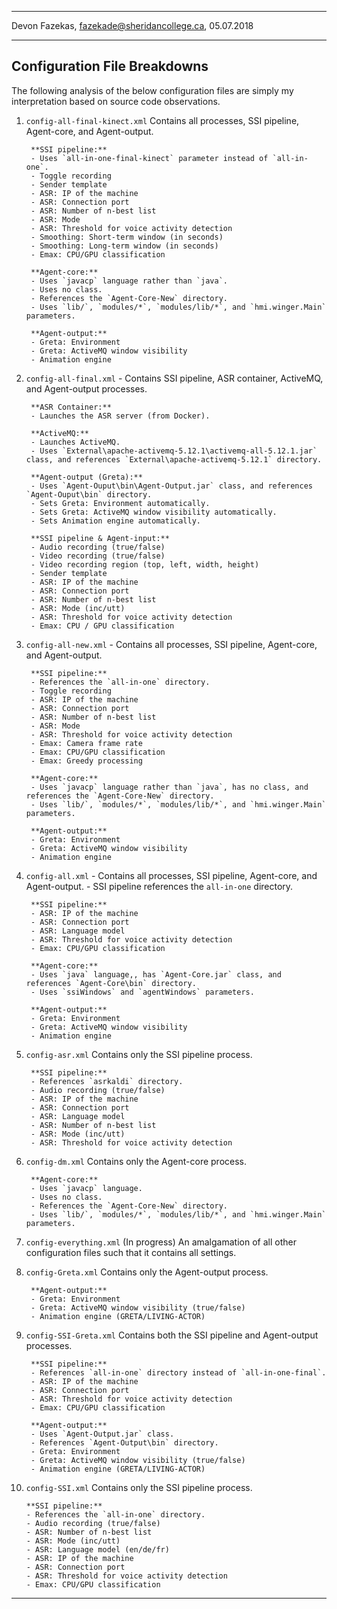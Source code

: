 -------------------------------------------------
Devon Fazekas, <fazekade@sheridancollege.ca>, 05.07.2018

-------------------------------------------------

## Configuration File Breakdowns

The following analysis of the below configuration files are simply my interpretation based on source code observations.

1. `config-all-final-kinect.xml`
		Contains all processes, SSI pipeline, Agent-core, and Agent-output.

		**SSI pipeline:**
		- Uses `all-in-one-final-kinect` parameter instead of `all-in-one`.
		- Toggle recording
		- Sender template
		- ASR: IP of the machine
		- ASR: Connection port
		- ASR: Number of n-best list
		- ASR: Mode
		- ASR: Threshold for voice activity detection
		- Smoothing: Short-term window (in seconds)
		- Smoothing: Long-term window (in seconds)
		- Emax: CPU/GPU classification

		**Agent-core:**
		- Uses `javacp` language rather than `java`.
		- Uses no class.
		- References the `Agent-Core-New` directory.
		- Uses `lib/`, `modules/*`, `modules/lib/*`, and `hmi.winger.Main` parameters.

		**Agent-output:**
		- Greta: Environment
		- Greta: ActiveMQ window visibility
		- Animation engine

2. `config-all-final.xml`
		- Contains SSI pipeline, ASR container, ActiveMQ, and Agent-output processes.

		**ASR Container:**
		- Launches the ASR server (from Docker).

		**ActiveMQ:**
		- Launches ActiveMQ.
		- Uses `External\apache-activemq-5.12.1\activemq-all-5.12.1.jar` class, and references `External\apache-activemq-5.12.1` directory.

		**Agent-output (Greta):**
		- Uses `Agent-Ouput\bin\Agent-Output.jar` class, and references `Agent-Ouput\bin` directory.
		- Sets Greta: Environment automatically.
		- Sets Greta: ActiveMQ window visibility automatically.
		- Sets Animation engine automatically.

		**SSI pipeline & Agent-input:**
		- Audio recording (true/false)
		- Video recording (true/false)
		- Video recording region (top, left, width, height)
		- Sender template
		- ASR: IP of the machine
		- ASR: Connection port
		- ASR: Number of n-best list
		- ASR: Mode (inc/utt)
		- ASR: Threshold for voice activity detection
		- Emax: CPU / GPU classification

3. `config-all-new.xml`
		- Contains all processes, SSI pipeline, Agent-core, and Agent-output.

		**SSI pipeline:**
		- References the `all-in-one` directory.
		- Toggle recording
		- ASR: IP of the machine
		- ASR: Connection port
		- ASR: Number of n-best list
		- ASR: Mode
		- ASR: Threshold for voice activity detection
		- Emax: Camera frame rate
		- Emax: CPU/GPU classification
		- Emax: Greedy processing

		**Agent-core:**
		- Uses `javacp` language rather than `java`, has no class, and references the `Agent-Core-New` directory.
		- Uses `lib/`, `modules/*`, `modules/lib/*`, and `hmi.winger.Main` parameters.

		**Agent-output:**
		- Greta: Environment
		- Greta: ActiveMQ window visibility
		- Animation engine

4. `config-all.xml`
		- Contains all processes, SSI pipeline, Agent-core, and Agent-output.
		- SSI pipeline references the `all-in-one` directory.

		**SSI pipeline:**
		- ASR: IP of the machine
		- ASR: Connection port
		- ASR: Language model
		- ASR: Threshold for voice activity detection
		- Emax: CPU/GPU classification

		**Agent-core:**
		- Uses `java` language,, has `Agent-Core.jar` class, and references `Agent-Core\bin` directory.
		- Uses `ssiWindows` and `agentWindows` parameters.

		**Agent-output:**
		- Greta: Environment
		- Greta: ActiveMQ window visibility
		- Animation engine

5. `config-asr.xml`
		Contains only the SSI pipeline process.

		**SSI pipeline:**
		- References `asrkaldi` directory.
		- Audio recording (true/false)
		- ASR: IP of the machine
		- ASR: Connection port
		- ASR: Language model
		- ASR: Number of n-best list
		- ASR: Mode (inc/utt)
		- ASR: Threshold for voice activity detection

6. `config-dm.xml`
		Contains only the Agent-core process.

		**Agent-core:**
		- Uses `javacp` language.
		- Uses no class.
		- References the `Agent-Core-New` directory.
		- Uses `lib/`, `modules/*`, `modules/lib/*`, and `hmi.winger.Main` parameters.

7. `config-everything.xml`
		(In progress) An amalgamation of all other configuration files such that it contains all settings.

8. `config-Greta.xml`
		Contains only the Agent-output process.

		**Agent-output:**
		- Greta: Environment
		- Greta: ActiveMQ window visibility (true/false)
		- Animation engine (GRETA/LIVING-ACTOR)

9. `config-SSI-Greta.xml`
		Contains both the SSI pipeline and Agent-output processes.

		**SSI pipeline:**
		- References `all-in-one` directory instead of `all-in-one-final`.
		- ASR: IP of the machine
		- ASR: Connection port
		- ASR: Threshold for voice activity detection
		- Emax: CPU/GPU classification

		**Agent-output:**
		- Uses `Agent-Output.jar` class.
		- References `Agent-Output\bin` directory.
		- Greta: Environment
		- Greta: ActiveMQ window visibility (true/false)
		- Animation engine (GRETA/LIVING-ACTOR)

10. `config-SSI.xml`
		Contains only the SSI pipeline process.

		**SSI pipeline:**
		- References the `all-in-one` directory.
		- Audio recording (true/false)
		- ASR: Number of n-best list
		- ASR: Mode (inc/utt)
		- ASR: Language model (en/de/fr)
		- ASR: IP of the machine
		- ASR: Connection port
		- ASR: Threshold for voice activity detection
		- Emax: CPU/GPU classification

-------------------------------------------------
